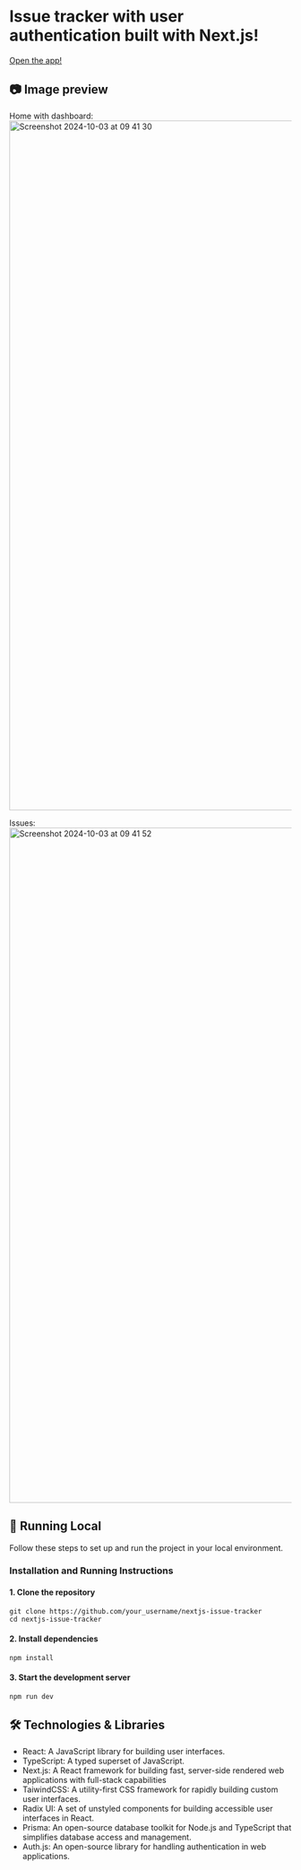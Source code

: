 # Issue tracker with user authentication built with Next.js!

[Open the app!](https://nextjs-issue-tracker-eight.vercel.app/)

## 📷 Image preview

Home with dashboard:
<img width="1231" alt="Screenshot 2024-10-03 at 09 41 30" src="https://github.com/user-attachments/assets/01332908-c547-4285-8959-0f5e51198f61">

Issues:
<img width="1205" alt="Screenshot 2024-10-03 at 09 41 52" src="https://github.com/user-attachments/assets/ebffdbb1-06fe-4052-a799-63214101cd26">


## 🚀 Running Local

Follow these steps to set up and run the project in your local environment.

### Installation and Running Instructions
#### 1. Clone the repository
```
git clone https://github.com/your_username/nextjs-issue-tracker
cd nextjs-issue-tracker
```
#### 2. Install dependencies
```
npm install
```
#### 3. Start the development server
```
npm run dev
```
## 🛠️ Technologies & Libraries
- React: A JavaScript library for building user interfaces.
- TypeScript: A typed superset of JavaScript.
- Next.js: A React framework for building fast, server-side rendered web applications with full-stack capabilities
- TaiwindCSS: A utility-first CSS framework for rapidly building custom user interfaces.
- Radix UI: A set of unstyled components for building accessible user interfaces in React.
- Prisma: An open-source database toolkit for Node.js and TypeScript that simplifies database access and management.
- Auth.js: An open-source library for handling authentication in web applications.
